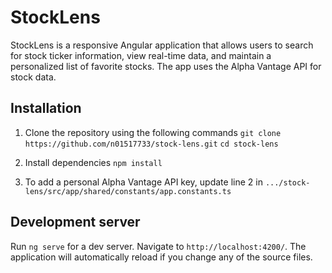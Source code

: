 # StockLens

StockLens is a responsive Angular application that allows users to search for stock ticker information, view real-time data, and maintain a personalized list of favorite stocks. The app uses the Alpha Vantage API for stock data.

## Installation

1. Clone the repository using the following commands
   `git clone https://github.com/n01517733/stock-lens.git`
   `cd stock-lens`

2. Install dependencies
   `npm install`

3. To add a personal Alpha Vantage API key, update line 2 in `.../stock-lens/src/app/shared/constants/app.constants.ts`

## Development server

Run `ng serve` for a dev server. Navigate to `http://localhost:4200/`. The application will automatically reload if you change any of the source files.
